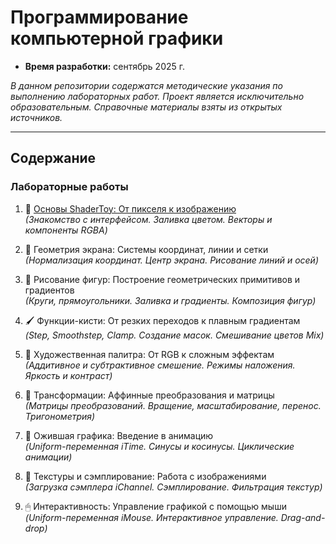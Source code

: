 # Программирование компьютерной графики

- **Время разработки:** сентябрь 2025 г.
 
_В данном репозитории содержатся методические указания по выполнению лабораторных работ. Проект является исключительно образовательным. Справочные материалы взяты из открытых источников._
***
## Содержание
### Лабораторные работы 


1. 🎉 [Основы ShaderToy: От пикселя к изображению](practices/LR1/LR1.md)  
_(Знакомство с интерфейсом. Заливка цветом. Векторы и компоненты RGBA)_

2. 📐 Геометрия экрана: Системы координат, линии и сетки  
_(Нормализация координат. Центр экрана. Рисование линий и осей)_

3. 🔵 Рисование фигур: Построение геометрических примитивов и градиентов  
_(Круги, прямоугольники. Заливка и градиенты. Композиция фигур)_

4. 🖌️ Функции-кисти: От резких переходов к плавным градиентам  
_(Step, Smoothstep, Clamp. Создание масок. Смешивание цветов Mix)_

5. 🎨 Художественная палитра: От RGB к сложным эффектам  
_(Аддитивное и субтрактивное смешение. Режимы наложения. Яркость и контраст)_

6. 🔄  Трансформации: Аффинные преобразования и матрицы  
_(Матрицы преобразований. Вращение, масштабирование, перенос. Тригонометрия)_

7. 🚣 Ожившая графика: Введение в анимацию  
_(Uniform-переменная iTime. Синусы и косинусы. Циклические анимации)_

8. 🏁 Текстуры и сэмплирование: Работа с изображениями  
_(Загрузка сэмплера iChannel. Сэмплирование. Фильтрация текстур)_

9. 🖱 Интерактивность: Управление графикой с помощью мыши  
_(Uniform-переменная iMouse. Интерактивное управление. Drag-and-drop)_

